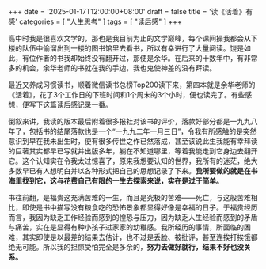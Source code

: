 +++
date = '2025-01-17T12:00:00+08:00'
draft = false
title = '读《活着》有感'
categories = [ "人生思考" ]
tags = [ "读后感" ]
+++

高中时我是很喜欢文学的，那也是我目前为止的文学巅峰，每个课间操我都会从下楼的队伍中偷溜出到一楼的图书馆里去看书，所以有幸进行了大量阅读。饶是如此，有位作者的书我却始终没有翻开过，那便是余华。在后来的十数年中，有非常多的机会，余华老师的书就在我的手边，我也鬼使神差的没有拜读。

最近又养成习惯读书，顺着微信读书总榜Top200读下来，第四本就是余华老师的《活着》，花了3个工作日的下班时间和1个周末的3个小时，便也读完了。有些感想，便写下这篇读后感记录一番。

倒叙来讲，我读的版本最后附着很多报社对该书的评价，落款好部分都是一九九八年了，包括书的结尾落款也是一个“一九九二年一月三日”，令我有所感触的是突然意识到早在我未出生时，便有很多传世之作已然落成，甚至该说此生我能有幸拜读的巨著其实都早已写就并出版多年，躺在不知道哪里，等着我能走到它身边去翻开它。这个认知实在令我太过惊喜了，原来我想要认知的世界，我所有的迷茫，绝大多数早已有人想明白并以各种形式把自己的思想记录了下来。**我所要做的就是在书海里找到它，这与花费自己有限的一生去探索来说，实在是过于简单。**

书往前翻，是福贵这充满苦难的一生，而且是究极的苦难——死亡，与这般苦难相比，即使是书中描写没有粮食吃的恐怖景象都显得好像是幸福的日子。于福贵经历而言，我因为缺乏工作经验而感到的惶恐与压力，因为缺乏人生经验而感到的矛盾与痛苦，实在是显得有种小孩子过家家的幼稚感。我所经历的事情，所面临的困难，其实即使是以最差的结果去估计，也不过是丢脸、被批评，甚至连挨打挨饿都绝无可能。所以我的担惊受怕完全是多余的，**努力去做好就行，结果不好也没关系。**
